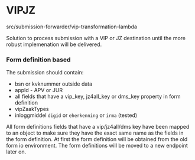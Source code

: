 # VIPJZ
src/submission-forwarder/vip-transformation-lambda

Solution to process submission with a VIP or JZ destination until the more robust implemenation will be delivered.

### Form definition based
The submission should contain:
- bsn or kvknummer outside data
- appId - APV or JUR
- all fields that have a vip_key, jz4all_key or dms_key property in form definition
- vipZaakTypes
- inloggmiddel `digid` or `eherkenning` or `irma` (tested)

All form definitions fields that have a vip/jz4all/dms key have been mapped to an object to make sure they have the exact same name as the fields in the form definition.
At first the form definition will be obtained from the old form io environment. The form definitions will be moved to a new endpoint later on.
